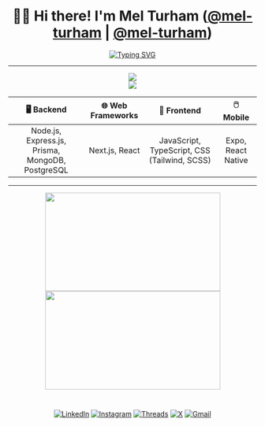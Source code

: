 <div align="center">

# 👋🏼 Hi there! I'm Mel Turham ([@mel-turham](https://github.com/Mel-Turham) | [@mel-turham](https://github.com/Mel-Turham))

[![Typing SVG](https://readme-typing-svg.demolab.com?font=Jetbrains+Mono&weight=600&size=20&duration=5000&pause=1000&width=1000&height=30&center=true&vCenter=true&lines=Full-Stack+JavaScript+Developer+|+React%2C+Next.js%2C+Express;TypeScript%2C+Prisma%2C+PostgreSQL%2C+MongoDB;API+Design%2C+Authentication%2C+Real-Time+Apps;Building+Scalable+%26+Modern+Web+Solutions)](https://git.io/typing-svg)

</div>

---

<p align="center">
  <a href="https://skillicons.dev"> 
    <!-- Langages et Frameworks -->
    <img src="https://skillicons.dev/icons?i=js,ts,html,css,react,nextjs,tailwind,scss,github" />
    <br>
    <!-- Outils et Bases de données -->
    <img src="https://skillicons.dev/icons?i=bash,vscode,nodejs,postgres,docker,git,express,prisma,mongodb" />
  </a>
</p>

<div align="center">
  
| **🖥️ Backend** | **🌐 Web Frameworks** | **🎨 Frontend** | **🖱️ Mobile** |
| :---: | :---: | :---: | :---: |
| Node.js, Express.js, Prisma, MongoDB, PostgreSQL | Next.js, React | JavaScript, TypeScript, CSS (Tailwind, SCSS) | Expo, React Native |
  
</div>

---

<div align="center">
  <a href="https://github.com/Mel-Turham?tab=repositories">
    <img 
      style="height: 200px; width:355px;"
      height=200
      align="center"
      src="https://github-readme-stats-eight-tau-g9m35dlwc0.vercel.app/api?username=Mel-Turham&theme=apprentice&hide_rank=true&show_icons=true" />
  </a>
  <a href="https://github.com/Mel-Turham?tab=repositories">
    <img
      style="height: 200px; width:355px;"
      height=200
      align="center"
      src="https://github-readme-stats-eight-tau-g9m35dlwc0.vercel.app/api/top-langs/?username=Mel-Turham&size_weight=0.1&count_weight=1&theme=apprentice&layout=compact&langs_count=6&card_width=270&hide=Jupyter%20Notebook,css,html,Mako,dockerfile,javascript,makefile,zig,vim%script,glsl,smalry,c,c%2B%2B"
      />
  </a>
  <div style="height:10px;"></div>
</div>

<br>

<div align="center">

[![LinkedIn](https://img.shields.io/badge/-LinkedIn-0077B5?style=flat-square&logo=linkedin&logoColor=white)](https://www.linkedin.com/authwall?trk=bf&trkInfo=AQF-_VLMoymIUAAAAZmnDeYQXOHXuyp6CDYQ5bPnC0tmllk1I5oY8hxk5F3MeIWfgjmZJOQkJarBjaKFZpABr23v8RJ74_PhFNpkgtsi0_uWRo6sruhNurgvgCh5cllLekp7RTo=&original_referer=&sessionRedirect=https%3A%2F%2Fwww.linkedin.com%2Fin%2Ftchoikue-mel-turham-195536350%3Futm_source%3Dshare%26utm_campaign%3Dshare_via%26utm_content%3Dprofile%26utm_medium%3Dios_app)
[![Instagram](https://img.shields.io/badge/-Instagram-E4405F?style=flat-square&logo=instagram&logoColor=white)](https://www.instagram.com/mel_turham/)
[![Threads](https://img.shields.io/badge/-Threads-000000?style=flat-square&logo=threads&logoColor=white)](https://www.threads.com/@mel_turham)
[![X](https://img.shields.io/badge/-X-000000?style=flat-square&logo=x&logoColor=white)](https://x.com/MelTurham)
[![Gmail](https://img.shields.io/badge/-Gmail-D14836?style=flat-square&logo=gmail&logoColor=white)](mailto:tchoikuemel06@gmail.com)

</div>
